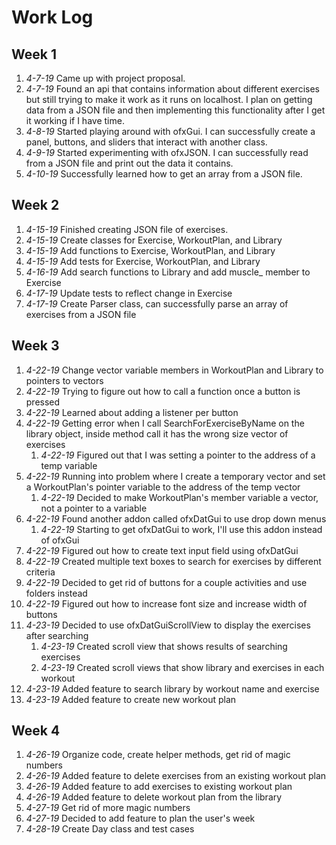 # Work Log

## Week 1
1. *4-7-19* Came up with project proposal.
1. *4-7-19* Found an api that contains information about different exercises but still trying to make
it work as it runs on localhost. I plan on getting data from a JSON file and then implementing 
this functionality after I get it working if I have time.
1. *4-8-19* Started playing around with ofxGui. I can successfully create a panel, buttons, 
and sliders that interact with another class. 
1. *4-9-19* Started experimenting with ofxJSON. I can successfully read from a JSON file 
and print out the data it contains. 
1. *4-10-19* Successfully learned how to get an array from a JSON file.

## Week 2
1. *4-15-19* Finished creating JSON file of exercises.
1. *4-15-19* Create classes for Exercise, WorkoutPlan, and Library
1. *4-15-19* Add functions to Exercise, WorkoutPlan, and Library
1. *4-15-19* Add tests for Exercise, WorkoutPlan, and Library
1. *4-16-19* Add search functions to Library and add muscle_ member to Exercise
1. *4-17-19* Update tests to reflect change in Exercise
1. *4-17-19* Create Parser class, can successfully parse an array of exercises from a JSON file

## Week 3
1. *4-22-19* Change vector variable members in WorkoutPlan and Library to pointers to vectors
1. *4-22-19* Trying to figure out how to call a function once a button is pressed
1. *4-22-19* Learned about adding a listener per button
1. *4-22-19* Getting error when I call SearchForExerciseByName on the library object, inside method
call it has the wrong size vector of exercises
	1. *4-22-19* Figured out that I was setting a pointer to the address of a temp variable
1. *4-22-19* Running into problem where I create a temporary vector and set a WorkoutPlan's 
pointer variable to the address of the temp vector
	1. *4-22-19* Decided to make WorkoutPlan's member variable a vector, not a pointer to a variable
1. *4-22-19* Found another addon called ofxDatGui to use drop down menus
	1. *4-22-19* Starting to get ofxDatGui to work, I'll use this addon instead of ofxGui
1. *4-22-19* Figured out how to create text input field using ofxDatGui
1. *4-22-19* Created multiple text boxes to search for exercises by different criteria
1. *4-22-19* Decided to get rid of buttons for a couple activities and use folders instead
1. *4-22-19* Figured out how to increase font size and increase width of buttons
1. *4-23-19* Decided to use ofxDatGuiScrollView to display the exercises after searching
	1. *4-23-19* Created scroll view that shows results of searching exercises
	1. *4-23-19* Created scroll views that show library and exercises in each workout
1. *4-23-19* Added feature to search library by workout name and exercise
1. *4-23-19* Added feature to create new workout plan

## Week 4
1. *4-26-19* Organize code, create helper methods, get rid of magic numbers
1. *4-26-19* Added feature to delete exercises from an existing workout plan
1. *4-26-19* Added feature to add exercises to existing workout plan
1. *4-26-19* Added feature to delete workout plan from the library
1. *4-27-19* Get rid of more magic numbers
1. *4-27-19* Decided to add feature to plan the user's week
1. *4-28-19* Create Day class and test cases